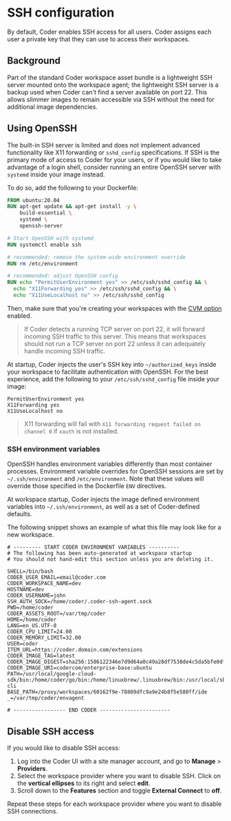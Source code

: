 # SSH configuration

By default, Coder enables SSH access for all users. Coder assigns each user a
private key that they can use to access their workspaces.

## Background

Part of the standard Coder workspace asset bundle is a lightweight SSH server
mounted onto the workspace agent; the lightweight SSH server is a backup used
when Coder can't find a server available on port 22. This allows slimmer images
to remain accessible via SSH without the need for additional image dependencies.

## Using OpenSSH

The built-in SSH server is limited and does not implement advanced functionality
like X11 forwarding or `sshd_config` specifications. If SSH is the primary mode
of access to Coder for your users, or if you would like to take advantage of a
login shell, consider running an entire OpenSSH server with `systemd` inside
your image instead.

To do so, add the following to your Dockerfile:

```Dockerfile
FROM ubuntu:20.04
RUN apt-get update && apt-get install -y \
    build-essential \
    systemd \
    openssh-server

# Start OpenSSH with systemd
RUN systemctl enable ssh

# recommended: remove the system-wide environment override
RUN rm /etc/environment

# recommended: adjust OpenSSH config
RUN echo "PermitUserEnvironment yes" >> /etc/ssh/sshd_config && \
  echo "X11Forwarding yes" >> /etc/ssh/sshd_config && \
  echo "X11UseLocalhost no" >> /etc/ssh/sshd_config
```

Then, make sure that you're creating your workspaces with the
[CVM option](../../workspaces/cvms.md) enabled.

> If Coder detects a running TCP server on port 22, it will forward incoming SSH
> traffic to this server. This means that workspaces should not run a TCP server
> on port 22 unless it can adequately handle incoming SSH traffic.

At startup, Coder injects the user's SSH key into `~/authorized_keys` inside
your workspace to facilitate authentication with OpenSSH. For the best
experience, add the following to your `/etc/ssh/sshd_config` file inside your
image:

```text
PermitUserEnvironment yes
X11Forwarding yes
X11UseLocalhost no
```

> X11 forwarding will fail with `X11 forwarding request failed on channel 0` if
> `xauth` is not installed.

### SSH environment variables

OpenSSH handles environment variables differently than most container processes.
Environment variable overrides for OpenSSH sessions are set by
`~/.ssh/environment` and `/etc/environment`. Note that these values will
override those specified in the Dockerfile `ENV` directives.

At workspace startup, Coder injects the image defined environment variables into
`~/.ssh/environment`, as well as a set of Coder-defined defaults.

The following snippet shows an example of what this file may look like for a new
workspace.

```text
# --------- START CODER ENVIRONMENT VARIABLES ----------
# The following has been auto-generated at workspace startup
# You should not hand-edit this section unless you are deleting it.

SHELL=/bin/bash
CODER_USER_EMAIL=email@coder.com
CODER_WORKSPACE_NAME=dev
HOSTNAME=dev
CODER_USERNAME=john
SSH_AUTH_SOCK=/home/coder/.coder-ssh-agent.sock
PWD=/home/coder
CODER_ASSETS_ROOT=/var/tmp/coder
HOME=/home/coder
LANG=en_US.UTF-8
CODER_CPU_LIMIT=24.00
CODER_MEMORY_LIMIT=32.00
USER=coder
ITEM_URL=https://coder.domain.com/extensions
CODER_IMAGE_TAG=latest
CODER_IMAGE_DIGEST=sha256:1586122346e7d9d64a0c49a28df7538de4c5da5bfe0df672b1552dd52932c9a7
CODER_IMAGE_URI=codercom/enterprise-base:ubuntu
PATH=/usr/local/google-cloud-sdk/bin:/home/coder/go/bin:/home/linuxbrew/.linuxbrew/bin:/usr/local/sbin:/usr/local/bin:/usr/sbin:/usr/bin:/sbin:/bin:/var/tmp/coder/coder-cli
BASE_PATH=/proxy/workspaces/60162f9e-78809dfc9a9e24b8f5e580ff/ide
_=/var/tmp/coder/envagent

# ----------------- END CODER -----------------------
```

## Disable SSH access

If you would like to disable SSH access:

1. Log into the Coder UI with a site manager account, and go to **Manage** >
   **Providers**.
1. Select the workspace provider where you want to disable SSH. Click on the
   **vertical ellipses** to its right and select **edit**.
1. Scroll down to the **Features** section and toggle **External Connect** to
   **off**.

Repeat these steps for each workspace provider where you want to disable SSH
connections.
